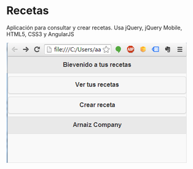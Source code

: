Recetas
=======

Aplicación para consultar y crear recetas. Usa jQuery, jQuery Mobile, HTML5, CSS3 y AngularJS


![Alt text](https://github.com/alearnaiz/Recetas/blob/master/screenshots/index.png "Page index.html")
